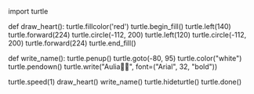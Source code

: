 import turtle

def draw_heart():
    turtle.fillcolor('red')
    turtle.begin_fill()
    turtle.left(140)
    turtle.forward(224)
    turtle.circle(-112, 200)
    turtle.left(120)
    turtle.circle(-112, 200)
    turtle.forward(224)
    turtle.end_fill()

def write_name():
    turtle.penup()
    turtle.goto(-80, 95)
    turtle.color("white")
    turtle.pendown()
    turtle.write("Aulia🌷🌸", font=("Arial", 32, "bold"))

turtle.speed(1)
draw_heart()
write_name()
turtle.hideturtle()
turtle.done()
